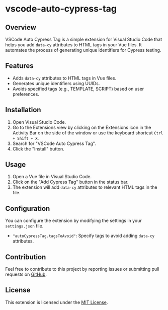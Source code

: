 # vscode-auto-cypress-tag

## Overview

VSCode Auto Cypress Tag is a simple extension for Visual Studio Code that helps you add `data-cy` attributes to HTML tags in your Vue files. It automates the process of generating unique identifiers for Cypress testing.

## Features

- Adds `data-cy` attributes to HTML tags in Vue files.
- Generates unique identifiers using UUIDs.
- Avoids specified tags (e.g., TEMPLATE, SCRIPT) based on user preferences.

## Installation

1. Open Visual Studio Code.
2. Go to the Extensions view by clicking on the Extensions icon in the Activity Bar on the side of the window or use the keyboard shortcut `Ctrl + Shift + X`.
3. Search for "VSCode Auto Cypress Tag".
4. Click the "Install" button.

## Usage

1. Open a Vue file in Visual Studio Code.
2. Click on the "Add Cypress Tag" button in the status bar.
3. The extension will add `data-cy` attributes to relevant HTML tags in the file.

## Configuration

You can configure the extension by modifying the settings in your `settings.json` file.

- `"autoCypressTag.tagsToAvoid"`: Specify tags to avoid adding `data-cy` attributes.

## Contribution

Feel free to contribute to this project by reporting issues or submitting pull requests on [GitHub](https://github.com/YUN-CHIEN-LO/vscode-auto-cypress-tag.git).

## License

This extension is licensed under the [MIT License](LICENSE.md).
